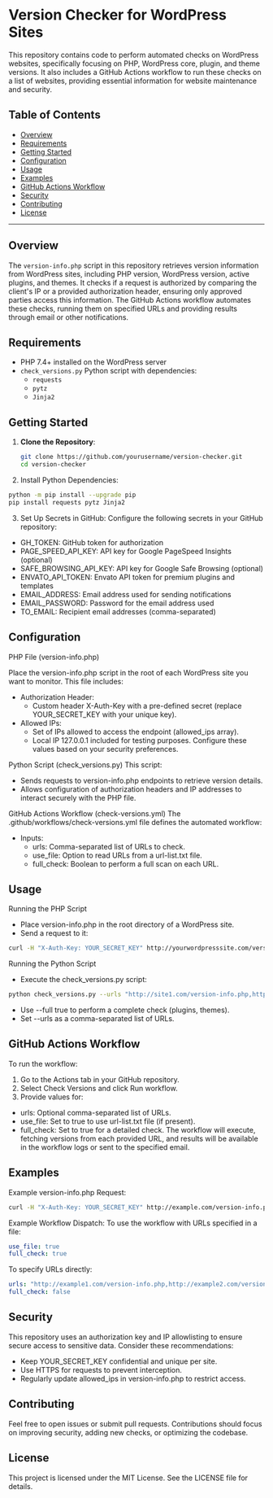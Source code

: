 # Version Checker for WordPress Sites

This repository contains code to perform automated checks on WordPress websites, specifically focusing on PHP, WordPress core, plugin, and theme versions. It also includes a GitHub Actions workflow to run these checks on a list of websites, providing essential information for website maintenance and security.

## Table of Contents

- [Overview](#overview)
- [Requirements](#requirements)
- [Getting Started](#getting-started)
- [Configuration](#configuration)
- [Usage](#usage)
- [Examples](#examples)
- [GitHub Actions Workflow](#github-actions-workflow)
- [Security](#security)
- [Contributing](#contributing)
- [License](#license)

---

## Overview

The `version-info.php` script in this repository retrieves version information from WordPress sites, including PHP version, WordPress version, active plugins, and themes. It checks if a request is authorized by comparing the client's IP or a provided authorization header, ensuring only approved parties access this information. The GitHub Actions workflow automates these checks, running them on specified URLs and providing results through email or other notifications.

## Requirements

- PHP 7.4+ installed on the WordPress server
- `check_versions.py` Python script with dependencies:
  - `requests`
  - `pytz`
  - `Jinja2`

## Getting Started

1. **Clone the Repository**: 
   ```bash
   git clone https://github.com/yourusername/version-checker.git
   cd version-checker
   ```

2. Install Python Dependencies:

```bash
python -m pip install --upgrade pip
pip install requests pytz Jinja2
```

3. Set Up Secrets in GitHub: Configure the following secrets in your GitHub repository:
- GH_TOKEN: GitHub token for authorization
- PAGE_SPEED_API_KEY: API key for Google PageSpeed Insights (optional)
- SAFE_BROWSING_API_KEY: API key for Google Safe Browsing (optional)
- ENVATO_API_TOKEN: Envato API token for premium plugins and templates
- EMAIL_ADDRESS: Email address used for sending notifications
- EMAIL_PASSWORD: Password for the email address used
- TO_EMAIL: Recipient email addresses (comma-separated)

## Configuration

PHP File (version-info.php)

Place the version-info.php script in the root of each WordPress site you want to monitor. This file includes:

- Authorization Header:
  - Custom header X-Auth-Key with a pre-defined secret (replace YOUR_SECRET_KEY with your unique key).
- Allowed IPs:
  - Set of IPs allowed to access the endpoint (allowed_ips array).
  - Local IP 127.0.0.1 included for testing purposes.
Configure these values based on your security preferences.

Python Script (check_versions.py)
This script:
- Sends requests to version-info.php endpoints to retrieve version details.
- Allows configuration of authorization headers and IP addresses to interact securely with the PHP file.

GitHub Actions Workflow (check-versions.yml)
The .github/workflows/check-versions.yml file defines the automated workflow:
- Inputs:
  - urls: Comma-separated list of URLs to check.
  - use_file: Option to read URLs from a url-list.txt file.
  - full_check: Boolean to perform a full scan on each URL.

## Usage
Running the PHP Script
- Place version-info.php in the root directory of a WordPress site.
- Send a request to it:
  
```bash
curl -H "X-Auth-Key: YOUR_SECRET_KEY" http://yourwordpresssite.com/version-info.php
```

Running the Python Script
- Execute the check_versions.py script:
```bash
python check_versions.py --urls "http://site1.com/version-info.php,http://site2.com/version-info.php" --full true
```

- Use --full true to perform a complete check (plugins, themes).
- Set --urls as a comma-separated list of URLs.
  
## GitHub Actions Workflow
To run the workflow:

1. Go to the Actions tab in your GitHub repository.
2. Select Check Versions and click Run workflow.
3. Provide values for:
  - urls: Optional comma-separated list of URLs.
  - use_file: Set to true to use url-list.txt file (if present).
  - full_check: Set to true for a detailed check.
The workflow will execute, fetching versions from each provided URL, and results will be available in the workflow logs or sent to the specified email.

## Examples
Example version-info.php Request:

```bash
curl -H "X-Auth-Key: YOUR_SECRET_KEY" http://example.com/version-info.php
```

Example Workflow Dispatch:
To use the workflow with URLs specified in a file:

```yaml
use_file: true
full_check: true
```

To specify URLs directly:

```yaml
urls: "http://example1.com/version-info.php,http://example2.com/version-info.php"
full_check: false
```

## Security
This repository uses an authorization key and IP allowlisting to ensure secure access to sensitive data. Consider these recommendations:

- Keep YOUR_SECRET_KEY confidential and unique per site.
- Use HTTPS for requests to prevent interception.
- Regularly update allowed_ips in version-info.php to restrict access.
  
## Contributing
Feel free to open issues or submit pull requests. Contributions should focus on improving security, adding new checks, or optimizing the codebase.

## License
This project is licensed under the MIT License. See the LICENSE file for details.
